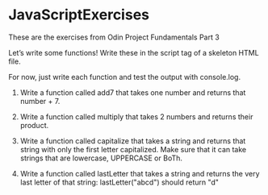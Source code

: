 # JavaScriptExercises
These are the exercises from Odin Project Fundamentals Part 3 

Let’s write some functions! Write these in the script tag of a skeleton HTML file. 

For now, just write each function and test the output with console.log.

1. Write a function called add7 that takes one number and returns that number + 7.

2. Write a function called multiply that takes 2 numbers and returns their product.

3. Write a function called capitalize that takes a string and returns that string with only the first letter capitalized. Make sure that it can take strings that are lowercase, UPPERCASE or BoTh.


4. Write a function called lastLetter that takes a string and returns the very last letter of that string:
lastLetter("abcd") should return "d"

